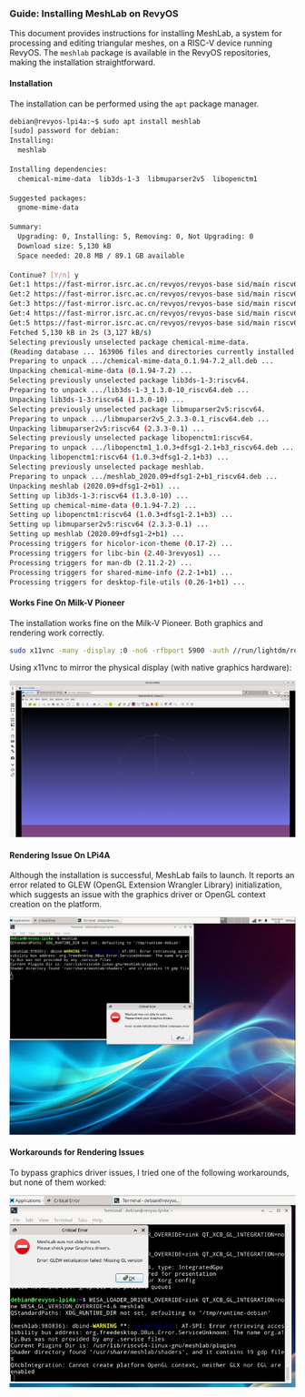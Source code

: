 ### **Guide: Installing MeshLab on RevyOS**

This document provides instructions for installing MeshLab, a system for processing and editing triangular meshes, on a RISC-V device running RevyOS. The `meshlab` package is available in the RevyOS repositories, making the installation straightforward.

#### Installation

The installation can be performed using the `apt` package manager.

```bash
debian@revyos-lpi4a:~$ sudo apt install meshlab
[sudo] password for debian: 
Installing:                     
  meshlab

Installing dependencies:
  chemical-mime-data  lib3ds-1-3  libmuparser2v5  libopenctm1

Suggested packages:
  gnome-mime-data

Summary:
  Upgrading: 0, Installing: 5, Removing: 0, Not Upgrading: 0
  Download size: 5,130 kB
  Space needed: 20.8 MB / 89.1 GB available

Continue? [Y/n] y
Get:1 https://fast-mirror.isrc.ac.cn/revyos/revyos-base sid/main riscv64 chemical-mime-data all 0.1.94-7.2 [46.7 kB]
Get:2 https://fast-mirror.isrc.ac.cn/revyos/revyos-base sid/main riscv64 lib3ds-1-3 riscv64 1.3.0-10 [45.4 kB]
Get:3 https://fast-mirror.isrc.ac.cn/revyos/revyos-base sid/main riscv64 libmuparser2v5 riscv64 2.3.3-0.1 [135 kB]
Get:4 https://fast-mirror.isrc.ac.cn/revyos/revyos-base sid/main riscv64 libopenctm1 riscv64 1.0.3+dfsg1-2.1+b3 [47.5 kB]
Get:5 https://fast-mirror.isrc.ac.cn/revyos/revyos-base sid/main riscv64 meshlab riscv64 2020.09+dfsg1-2+b1 [4,856 kB]
Fetched 5,130 kB in 2s (3,127 kB/s)  
Selecting previously unselected package chemical-mime-data.
(Reading database ... 163906 files and directories currently installed.)
Preparing to unpack .../chemical-mime-data_0.1.94-7.2_all.deb ...
Unpacking chemical-mime-data (0.1.94-7.2) ...
Selecting previously unselected package lib3ds-1-3:riscv64.
Preparing to unpack .../lib3ds-1-3_1.3.0-10_riscv64.deb ...
Unpacking lib3ds-1-3:riscv64 (1.3.0-10) ...
Selecting previously unselected package libmuparser2v5:riscv64.
Preparing to unpack .../libmuparser2v5_2.3.3-0.1_riscv64.deb ...
Unpacking libmuparser2v5:riscv64 (2.3.3-0.1) ...
Selecting previously unselected package libopenctm1:riscv64.
Preparing to unpack .../libopenctm1_1.0.3+dfsg1-2.1+b3_riscv64.deb ...
Unpacking libopenctm1:riscv64 (1.0.3+dfsg1-2.1+b3) ...
Selecting previously unselected package meshlab.
Preparing to unpack .../meshlab_2020.09+dfsg1-2+b1_riscv64.deb ...
Unpacking meshlab (2020.09+dfsg1-2+b1) ...
Setting up lib3ds-1-3:riscv64 (1.3.0-10) ...
Setting up chemical-mime-data (0.1.94-7.2) ...
Setting up libopenctm1:riscv64 (1.0.3+dfsg1-2.1+b3) ...
Setting up libmuparser2v5:riscv64 (2.3.3-0.1) ...
Setting up meshlab (2020.09+dfsg1-2+b1) ...
Processing triggers for hicolor-icon-theme (0.17-2) ...
Processing triggers for libc-bin (2.40-3revyos1) ...
Processing triggers for man-db (2.11.2-2) ...
Processing triggers for shared-mime-info (2.2-1+b1) ...
Processing triggers for desktop-file-utils (0.26-1+b1) ...
```

#### Works Fine On Milk-V Pioneer

The installation works fine on the Milk-V Pioneer. Both graphics and rendering work correctly.

```bash
sudo x11vnc -many -display :0 -no6 -rfbport 5900 -auth //run/lightdm/root/:0
```

Using x11vnc to mirror the physical display (with native graphics hardware):

![Works Fine On Milk-V Pioneer](images/03-works-fine-on-milkv-pionner.png)

#### Rendering Issue On LPi4A

Although the installation is successful, MeshLab fails to launch. It reports an error related to GLEW (OpenGL Extension Wrangler Library) initialization, which suggests an issue with the graphics driver or OpenGL context creation on the platform.

![MeshLab refused to launch because of GLEW initialization failure](images/01-meshlab-refuse-to-launch-GLEW-initialization-failed.png)

#### Workarounds for Rendering Issues

To bypass graphics driver issues, I tried one of the following workarounds, but none of them worked:

![Use Zink/LLVMpipe or Disable QT_XCB_INTEGRATION](images/02-meshlab-zink-llvmpipe-or-disable-QT_XCB_INTEGRATION.png)
